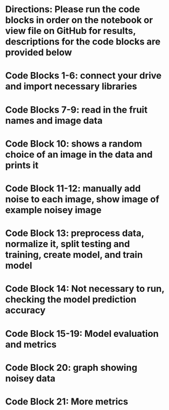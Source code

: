 # Directions: Please run the code blocks in order on the notebook or view file on GitHub for results, descriptions for the code blocks are provided below

# Code Blocks 1-6: connect your drive and import necessary libraries 
# Code Blocks 7-9: read in the fruit names and image data
# Code Block 10: shows a random choice of an image in the data and prints it
# Code Block 11-12: manually add noise to each image, show image of example noisey image
# Code Block 13: preprocess data, normalize it, split testing and training, create model, and train model
# Code Block 14: Not necessary to run, checking the model prediction accuracy
# Code Block 15-19: Model evaluation and metrics
# Code Block 20: graph showing noisey data
# Code Block 21: More metrics
